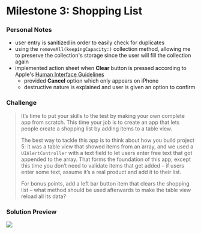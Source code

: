 # Milestone 3: Shopping List

### Personal Notes
- user entry is sanitized in order to easily check for duplicates
- using the `removeAll(keepingCapacity:)` collection method, allowing me to preserve the collection's storage since the user will fill the collection again
- implemented action sheet when **Clear** button is pressed according to Apple's [Human Interface Guidelines](https://developer.apple.com/design/human-interface-guidelines/ios/views/action-sheets/)
    - provided **Cancel** option which only appears on iPhone
    - destructive nature is explained and user is given an option to confirm

### Challenge
> It’s time to put your skills to the test by making your own complete app from scratch. This time your job is to create an app that lets people create a shopping list by adding items to a table view.
>
> The best way to tackle this app is to think about how you build project 5: it was a table view that showed items from an array, and we used a `UIAlertController` with a text field to let users enter free text that got appended to the array. That forms the foundation of this app, except this time you don’t need to validate items that get added – if users enter some text, assume it’s a real product and add it to their list.
>
> For bonus points, add a left bar button item that clears the shopping list – what method should be used afterwards to make the table view reload all its data?

### Solution Preview
<img src="https://user-images.githubusercontent.com/4438390/71426393-cddc8880-2676-11ea-9bed-937b0750587c.png">
